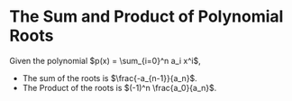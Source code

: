 # The Sum and Product of Polynomial Roots

Given the polynomial $p(x) = \sum_{i=0}^n a_i x^i$,

- The sum of the roots is $\frac{-a_{n-1}}{a_n}$.
- The Product of the roots is $(-1)^n \frac{a_0}{a_n}$.
